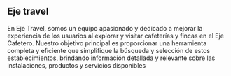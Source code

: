 ## Eje travel 

En Eje Travel, somos un equipo apasionado y dedicado a mejorar la experiencia de los usuarios al explorar y visitar cafeterías y fincas en el Eje Cafetero. Nuestro objetivo principal es proporcionar una herramienta completa y eficiente que simplifique la búsqueda y selección de estos establecimientos, brindando información detallada y relevante sobre las instalaciones, productos y servicios disponibles
